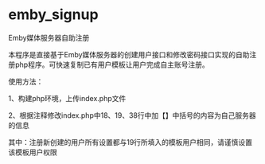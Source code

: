 # emby_signup
Emby媒体服务器自助注册

本程序是直接基于Emby媒体服务器的创建用户接口和修改密码接口实现的自助注册php程序。可快速复制已有用户模板让用户完成自主账号注册。

使用方法：

1、构建php环境，上传index.php文件

2、根据注释修改index.php中18、19、38行中加【】中括号的内容为自己服务器的信息

其中：注册新创建的用户所有设置都与19行所填入的模板用户相同，请谨慎设置该模板用户权限
